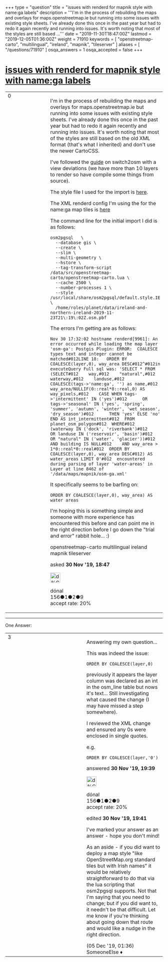 +++
type = "question"
title = "issues with renderd for mapnik style with name:ga labels"
description = '''I&#x27;m in the process of rebuilding the maps and overlays for maps.openstreetmap.ie but running into some issues with existing style sheets. I&#x27;ve already done this once in the past year but had to redo it again recently and running into issues. It&#x27;s worth noting that most of the styles are still based ...'''
date = "2019-11-30T18:47:00Z"
lastmod = "2019-12-05T01:36:00Z"
weight = 71910
keywords = [ "openstreetmap-carto", "multilingual", "ireland", "mapnik", "tileserver" ]
aliases = [ "/questions/71910" ]
osqa_answers = 1
osqa_accepted = false
+++

<div class="headNormal">

# [issues with renderd for mapnik style with name:ga labels](/questions/71910/issues-with-renderd-for-mapnik-style-with-namega-labels)

</div>

<div id="main-body">

<div id="askform">

<table id="question-table" style="width:100%;">
<colgroup>
<col style="width: 50%" />
<col style="width: 50%" />
</colgroup>
<tbody>
<tr>
<td style="width: 30px; vertical-align: top"><div class="vote-buttons">
<span id="post-71910-upvote" class="ajax-command post-vote up" rel="nofollow" title="I like this post (click again to cancel)"> </span>
<div id="post-71910-score" class="post-score" title="current number of votes">
0
</div>
<span id="post-71910-downvote" class="ajax-command post-vote down" rel="nofollow" title="I dont like this post (click again to cancel)"> </span> <span id="favorite-mark" class="ajax-command favorite-mark" rel="nofollow" title="mark/unmark this question as favorite (click again to cancel)"> </span>
<div id="favorite-count" class="favorite-count">
&#10;</div>
</div></td>
<td><div id="item-right">
<div class="question-body">
<p>I'm in the process of rebuilding the maps and overlays for maps.openstreetmap.ie but running into some issues with existing style sheets. I've already done this once in the past year but had to redo it again recently and running into issues. It's worth noting that most of the styles are still based on the old XML format (that's what I inherited) and don't use the newer CartoCSS.</p>
<p>I've followed the <a href="https://switch2osm.org/serving-tiles/manually-building-a-tile-server-18-04-lts/">guide</a> on switch2osm with a view deviations (we have more than 10 layers to render so have compile some things from source).</p>
<p>The style file I used for the import is <a href="https://github.com/osmie/openstreetmapIE/blob/master/osm2pgsql/default.style.IE">here</a>.</p>
<p>The XML renderd config I'm using the for the name:ga map tiles is <a href="https://github.com/osmie/openstreetmapIE/blob/master/mapnik/ireland/osm-ga.xml">here</a></p>
<p>The command line for the initial import I did is as follows:</p>
<pre><code>osm2pgsql   \
  --database gis \
  --create \
  --slim \
  --multi-geometry \
  --hstore \
  --tag-transform-script /data/src/openstreetmap-carto/openstreetmap-carto.lua \
  --cache 2500 \
  --number-processes 1 \
  --style /usr/local/share/osm2pgsql/default.style.IE \
  /home/roles/planet/data/ireland-and-northern-ireland-2019-11-23T21\:19\:02Z.osm.pbf</code></pre>
<p>The errors I'm getting are as follows:</p>
<pre><code>Nov 30 17:32:02 hostname renderd[9961]: An error occurred while loading the map layer &#39;osm-ga&#39;: Postgis Plugin: ERROR:  COALESCE types text and integer cannot be matched#012LINE 18:   ORDER BY COALESCE(layer,0), way_area DESC#012^#012in executeQuery Full sql was: &#39;SELECT * FROM (SELECT#012    way,#012    &quot;natural&quot;,#012    waterway,#012    landuse,#012    COALESCE(tags-&gt;&#39;name:ga&#39;, &#39;&#39;) as name,#012    way_area/NULLIF(0::real*0::real,0) AS way_pixels,#012    CASE WHEN tags-&gt;&#39;intermittent&#39; IN (&#39;yes&#39;)#012      OR tags-&gt;&#39;seasonal&#39; IN (&#39;yes&#39;, &#39;spring&#39;, &#39;summer&#39;, &#39;autumn&#39;, &#39;winter&#39;, &#39;wet_season&#39;, &#39;dry_season&#39;)#012      THEN &#39;yes&#39; ELSE &#39;no&#39; END AS int_intermittent#012  FROM planet_osm_polygon#012  WHERE#012    (waterway IN (&#39;dock&#39;, &#39;riverbank&#39;)#012      OR landuse IN (&#39;reservoir&#39;, &#39;basin&#39;)#012      OR &quot;natural&quot; IN (&#39;water&#39;, &#39;glacier&#39;))#012    AND building IS NULL#012    AND way_area &gt; 1*0::real*0::real#012  ORDER BY COALESCE(layer,0), way_area DESC#012) AS water_areas LIMIT 0&#39;#012  encountered during parsing of layer &#39;water-areas&#39; in Layer at line 8462 of &#39;/data/maps/mapnik/osm-ga.xml&#39;</code></pre>
<p>It specifically seems to be barfing on:</p>
<pre><code>ORDER BY COALESCE(layer,0), way_area) AS water_areas</code></pre>
<p>I'm hoping this is something simple and someone with more experience has encountered this before and can point me in the right direction before I go down the "trial and error" rabbit hole... :)</p>
</div>
<div id="question-tags" class="tags-container tags">
<span class="post-tag tag-link-openstreetmap-carto" rel="tag" title="see questions tagged &#39;openstreetmap-carto&#39;">openstreetmap-carto</span> <span class="post-tag tag-link-multilingual" rel="tag" title="see questions tagged &#39;multilingual&#39;">multilingual</span> <span class="post-tag tag-link-ireland" rel="tag" title="see questions tagged &#39;ireland&#39;">ireland</span> <span class="post-tag tag-link-mapnik" rel="tag" title="see questions tagged &#39;mapnik&#39;">mapnik</span> <span class="post-tag tag-link-tileserver" rel="tag" title="see questions tagged &#39;tileserver&#39;">tileserver</span>
</div>
<div id="question-controls" class="post-controls">
&#10;</div>
<div class="post-update-info-container">
<div class="post-update-info post-update-info-user">
<p>asked <strong>30 Nov '19, 18:47</strong></p>
<img src="https://secure.gravatar.com/avatar/dabc2477fcb5006a22c9eefb48d75b90?s=32&amp;d=identicon&amp;r=g" class="gravatar" width="32" height="32" alt="d%C3%B3nal&#39;s gravatar image" />
<p><span>dónal</span><br />
<span class="score" title="156 reputation points">156</span><span title="1 badges"><span class="badge1">●</span><span class="badgecount">1</span></span><span title="2 badges"><span class="silver">●</span><span class="badgecount">2</span></span><span title="9 badges"><span class="bronze">●</span><span class="badgecount">9</span></span><br />
<span class="accept_rate" title="Rate of the user&#39;s accepted answers">accept rate:</span> <span title="dónal has one accepted answer">20%</span></p>
</div>
</div>
<div id="comments-container-71910" class="comments-container">
&#10;</div>
<div id="comment-tools-71910" class="comment-tools">
&#10;</div>
<div class="clear">
&#10;</div>
<div id="comment-71910-form-container" class="comment-form-container">
&#10;</div>
<div class="clear">
&#10;</div>
</div></td>
</tr>
</tbody>
</table>

------------------------------------------------------------------------

<div class="tabBar">

<span id="sort-top"></span>

<div class="headQuestions">

One Answer:

</div>

</div>

<span id="71911"></span>

<div id="answer-container-71911" class="answer accepted-answer answered-by-owner">

<table style="width:100%;">
<colgroup>
<col style="width: 50%" />
<col style="width: 50%" />
</colgroup>
<tbody>
<tr>
<td style="width: 30px; vertical-align: top"><div class="vote-buttons">
<span id="post-71911-upvote" class="ajax-command post-vote up" rel="nofollow" title="I like this post (click again to cancel)"> </span>
<div id="post-71911-score" class="post-score" title="current number of votes">
3
</div>
<span id="post-71911-downvote" class="ajax-command post-vote down" rel="nofollow" title="I dont like this post (click again to cancel)"> </span> <span class="accept-answer on" rel="nofollow" title="SomeoneElse has selected this answer as the correct answer"> </span>
</div></td>
<td><div class="item-right">
<div class="answer-body">
<p>Answering my own question...</p>
<p>This was indeed the issue:</p>
<pre><code>ORDER BY COALESCE(layer,0)</code></pre>
<p>previously it appears the layer column was declared as an int in the osm_line table but nows it's text... Still investigating what caused the change (I may have missed a step somewhere).</p>
<p>I reviewed the XML change and ensured any 0s were enclosed in single quotes.</p>
<p>e.g.</p>
<pre><code>ORDER BY COALESCE(layer,&#39;0&#39;)</code></pre>
</div>
<div class="answer-controls post-controls">
&#10;</div>
<div class="post-update-info-container">
<div class="post-update-info post-update-info-user">
<p>answered <strong>30 Nov '19, 19:39</strong></p>
<img src="https://secure.gravatar.com/avatar/dabc2477fcb5006a22c9eefb48d75b90?s=32&amp;d=identicon&amp;r=g" class="gravatar" width="32" height="32" alt="d%C3%B3nal&#39;s gravatar image" />
<p><span>dónal</span><br />
<span class="score" title="156 reputation points">156</span><span title="1 badges"><span class="badge1">●</span><span class="badgecount">1</span></span><span title="2 badges"><span class="silver">●</span><span class="badgecount">2</span></span><span title="9 badges"><span class="bronze">●</span><span class="badgecount">9</span></span><br />
<span class="accept_rate" title="Rate of the user&#39;s accepted answers">accept rate:</span> <span title="dónal has one accepted answer">20%</span></p>
</div>
<div class="post-update-info post-update-info-edited">
<p><span> edited <strong>30 Nov '19, 19:41</strong> </span></p>
</div>
</div>
<div id="comments-container-71911" class="comments-container">
<span id="72003"></span>
<div id="comment-72003" class="comment">
<div id="post-72003-score" class="comment-score">
&#10;</div>
<div class="comment-text">
<p>I've marked your answer as an answer - hope you don't mind!</p>
<p>As an aside - if you did want to deploy a map style "like OpenStreetMap.org standard tiles but with Irish names" it would be relatively straightforward to do that via the lua scripting that osm2pgsql supports. Not that I'm saying that you need to change; but if you did want to, it needn't be that difficult. Let me know if you're thinking about going down that route and would like a nudge in the right direction.</p>
</div>
<div id="comment-72003-info" class="comment-info">
<span class="comment-age">(05 Dec '19, 01:36)</span> <span class="comment-user userinfo">SomeoneElse ♦</span>
</div>
</div>
</div>
<div id="comment-tools-71911" class="comment-tools">
&#10;</div>
<div class="clear">
&#10;</div>
<div id="comment-71911-form-container" class="comment-form-container">
&#10;</div>
<div class="clear">
&#10;</div>
</div></td>
</tr>
</tbody>
</table>

</div>

<div class="paginator-container-left">

</div>

</div>

</div>

